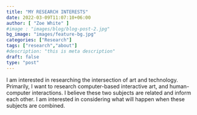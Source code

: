 ```yaml
---
title: "MY RESEARCH INTERESTS"
date: 2022-03-09T11:07:10+06:00
author: [ "Zoe White" ]
#image : "images/blog/blog-post-2.jpg"
bg_image: "images/feature-bg.jpg"
categories: ["Research"]
tags: ["research","about"]
#description: "this is meta description"
draft: false
type: "post"
---
```



I am interested in researching the intersection of art and technology. Primarily, I want to research computer-based interactive art, and human-computer interactions. I believe these two subjects are related and inform each other. I am interested in considering what will happen when these subjects are combined. 